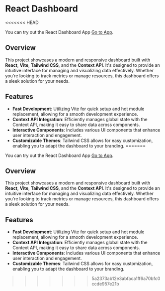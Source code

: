 # React Dashboard
<<<<<<< HEAD

You can try out the React Dashboard App [Go to App](https://sleekdashboard.netlify.app).

## Overview

This project showcases a modern and responsive dashboard built with **React**, **Vite**, **Tailwind CSS**, and the **Context API**. It's designed to provide an intuitive interface for managing and visualizing data effectively. Whether you're looking to track metrics or manage resources, this dashboard offers a sleek solution for your needs.

## Features

- **Fast Development**: Utilizing Vite for quick setup and hot module replacement, allowing for a smooth development experience.
- **Context API Integration**: Efficiently manages global state with the Context API, making it easy to share data across components.
- **Interactive Components**: Includes various UI components that enhance user interaction and engagement.
- **Customizable Themes**: Tailwind CSS allows for easy customization, enabling you to adapt the dashboard to your branding.
=======

You can try out the React Dashboard App [Go to App](https://sleekdashboard.netlify.app).

## Overview

This project showcases a modern and responsive dashboard built with **React**, **Vite**, **Tailwind CSS**, and the **Context API**. It's designed to provide an intuitive interface for managing and visualizing data effectively. Whether you're looking to track metrics or manage resources, this dashboard offers a sleek solution for your needs.

## Features

- **Fast Development**: Utilizing Vite for quick setup and hot module replacement, allowing for a smooth development experience.
- **Context API Integration**: Efficiently manages global state with the Context API, making it easy to share data across components.
- **Interactive Components**: Includes various UI components that enhance user interaction and engagement.
- **Customizable Themes**: Tailwind CSS allows for easy customization, enabling you to adapt the dashboard to your branding.

>>>>>>> 5a2373ab12e3abfaca1ff6a70bfc0ccde957e21b
